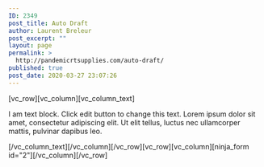 ```yaml
---
ID: 2349
post_title: Auto Draft
author: Laurent Breleur
post_excerpt: ""
layout: page
permalink: >
  http://pandemicrtsupplies.com/auto-draft/
published: true
post_date: 2020-03-27 23:07:26
---
```

<p>[vc_row][vc_column][vc_column_text]</p>
<p>I am text block. Click edit button to change this text. Lorem ipsum dolor sit amet, consectetur adipiscing elit. Ut elit tellus, luctus nec ullamcorper mattis, pulvinar dapibus leo.</p>
<p>[/vc_column_text][/vc_column][/vc_row][vc_row][vc_column][ninja_form id="2"][/vc_column][/vc_row]</p>